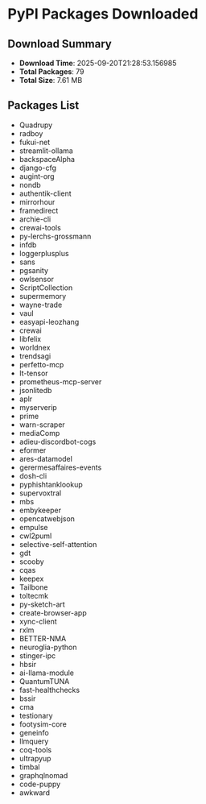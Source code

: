 # PyPI Packages Downloaded

## Download Summary
- **Download Time**: 2025-09-20T21:28:53.156985
- **Total Packages**: 79
- **Total Size**: 7.61 MB

## Packages List
- Quadrupy
- radboy
- fukui-net
- streamlit-ollama
- backspaceAlpha
- django-cfg
- augint-org
- nondb
- authentik-client
- mirrorhour
- framedirect
- archie-cli
- crewai-tools
- py-lerchs-grossmann
- infdb
- loggerplusplus
- sans
- pgsanity
- owlsensor
- ScriptCollection
- supermemory
- wayne-trade
- vaul
- easyapi-leozhang
- crewai
- libfelix
- worldnex
- trendsagi
- perfetto-mcp
- lt-tensor
- prometheus-mcp-server
- jsonlitedb
- aplr
- myserverip
- prime
- warn-scraper
- mediaComp
- adieu-discordbot-cogs
- eformer
- ares-datamodel
- gerermesaffaires-events
- dosh-cli
- pyphishtanklookup
- supervoxtral
- mbs
- embykeeper
- opencatwebjson
- empulse
- cwl2puml
- selective-self-attention
- gdt
- scooby
- cqas
- keepex
- Tailbone
- toltecmk
- py-sketch-art
- create-browser-app
- xync-client
- rxlm
- BETTER-NMA
- neuroglia-python
- stinger-ipc
- hbsir
- ai-llama-module
- QuantumTUNA
- fast-healthchecks
- bssir
- cma
- testionary
- footysim-core
- geneinfo
- llmquery
- coq-tools
- ultrapyup
- timbal
- graphqlnomad
- code-puppy
- awkward
